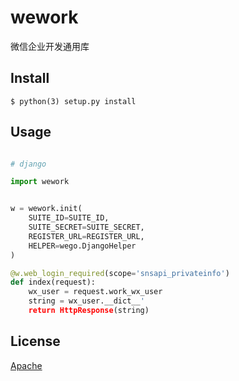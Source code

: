 # wework
微信企业开发通用库


## Install

```
$ python(3) setup.py install
```


## Usage

```python

# django

import wework


w = wework.init(
    SUITE_ID=SUITE_ID,
    SUITE_SECRET=SUITE_SECRET,
    REGISTER_URL=REGISTER_URL,
    HELPER=wego.DjangoHelper
)

@w.web_login_required(scope='snsapi_privateinfo')
def index(request):
	wx_user = request.work_wx_user
    string = wx_user.__dict__'
    return HttpResponse(string)
```



## License

[Apache](http://www.apache.org/licenses/)
